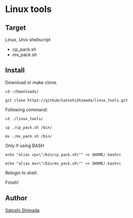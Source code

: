 Linux tools
====

## Target
Linux, Unix
shellscript

* cp_pack.sh
* mv_pack.sh

## Install

Download or make clone.

`cd ~/Downloads/`

`git clone https://github/SatoshiShimada/linux_tools.git`

Following command:

`cd ./linux_tools/`

`cp ./cp_pack.sh /bin/`

`mv ./mv_pack.sh /bin/`

Only if using BASH

`echo "alias cp=\"/bin/cp_pack.sh\"" >> $HOME/.bashrc`

`echo "alias mv=\"/bin/mv_pack.sh\"" >> $HOME/.bashrc`

Relogin to shell.

Finish!

## Author

[Satoshi Shimada](https://satoshishimada.github.io/)
